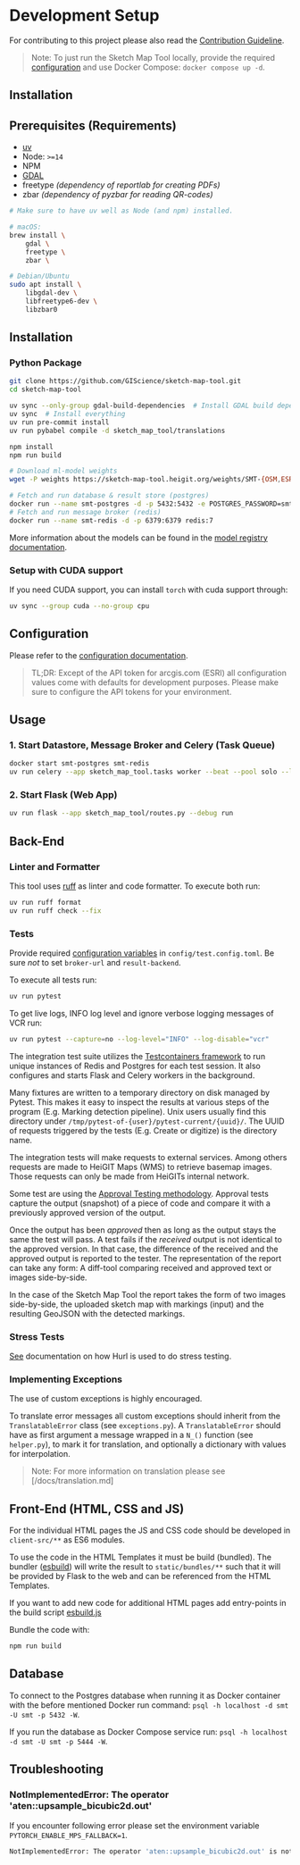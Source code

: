 # Development Setup

For contributing to this project please also read the [Contribution Guideline](/CONTRIBUTING.md).

> Note: To just run the Sketch Map Tool locally, provide the required [configuration](/docs/configuration.md)
> and use Docker Compose: `docker compose up -d`.

## Installation

## Prerequisites (Requirements)

- [uv](https://docs.astral.sh/uv/getting-started/installation/)
- Node: `>=14`
- NPM
- [GDAL](https://gdal.org/en/stable/index.html)
- freetype *(dependency of reportlab for creating PDFs)*
- zbar *(dependency of pyzbar for reading QR-codes)*

```bash
# Make sure to have uv well as Node (and npm) installed.

# macOS:
brew install \
    gdal \
    freetype \
    zbar \

# Debian/Ubuntu
sudo apt install \
    libgdal-dev \
    libfreetype6-dev \
    libzbar0
```

## Installation

### Python Package

```bash
git clone https://github.com/GIScience/sketch-map-tool.git
cd sketch-map-tool

uv sync --only-group gdal-build-dependencies  # Install GDAL build dependencies
uv sync  # Install everything
uv run pre-commit install
uv run pybabel compile -d sketch_map_tool/translations

npm install
npm run build

# Download ml-model weights
wget -P weights https://sketch-map-tool.heigit.org/weights/SMT-{OSM,ESRI,CLS}.pt

# Fetch and run database & result store (postgres)
docker run --name smt-postgres -d -p 5432:5432 -e POSTGRES_PASSWORD=smt -e POSTGRES_USER=smt postgres:15
# Fetch and run message broker (redis)
docker run --name smt-redis -d -p 6379:6379 redis:7
```

More information about the models can be found in the [model registry documentation](/docs/model_registry.md).

### Setup with CUDA support

If you need CUDA support, you can install `torch` with cuda support through:
```bash
uv sync --group cuda --no-group cpu
```


## Configuration

Please refer to the [configuration documentation](/docs/configuration.md).

> TL;DR: Except of the API token for arcgis.com (ESRI) all
> configuration values come with defaults for development purposes. Please make
> sure to configure the API tokens for your environment.


## Usage

### 1. Start Datastore, Message Broker and Celery (Task Queue)

```bash
docker start smt-postgres smt-redis
uv run celery --app sketch_map_tool.tasks worker --beat --pool solo --loglevel=INFO
```

### 2. Start Flask (Web App)

```bash
uv run flask --app sketch_map_tool/routes.py --debug run
```

## Back-End

### Linter and Formatter

This tool uses [ruff](https://docs.astral.sh/ruff/) as linter and code formatter. To execute both run:

```bash
uv run ruff format
uv run ruff check --fix
```

### Tests

Provide required [configuration variables](/docs/configuration.md#required-configuration) in `config/test.config.toml`. Be sure *not* to set `broker-url` and `result-backend`.

To execute all tests run:
```bash
uv run pytest
```

To get live logs, INFO log level and ignore verbose logging messages of VCR run:
```bash
uv run pytest --capture=no --log-level="INFO" --log-disable="vcr"
```

The integration test suite utilizes the [Testcontainers framework](https://testcontainers.com/) 
to run unique instances of Redis and Postgres for each test session. It also
configures and starts Flask and Celery workers in the background.

Many fixtures are written to a temporary directory on disk managed by Pytest.
This makes it easy to inspect the results at various steps of the program (E.g.
Marking detection pipeline). Unix users usually find this directory under
`/tmp/pytest-of-{user}/pytest-current/{uuid}/`. The UUID of requests triggered
by the tests (E.g. Create or digitize) is the directory name.

The integration tests will make requests to external services. Among others
requests are made to HeiGIT Maps (WMS) to retrieve basemap images. Those
requests can only be made from HeiGITs internal network.

Some test are using the [Approval Testing methodology](https://approvaltests.com/).
Approval tests capture the output (snapshot) of a piece of code and compare it
with a previously approved version of the output.

Once the output has been *approved* then as long as the output stays the same
the test will pass. A test fails if the *received* output is not identical to
the approved version. In that case, the difference of the received and the
approved output is reported to the tester. The representation of the report can
take any form: A diff-tool comparing received and approved text or images side-by-side.

In the case of the Sketch Map Tool the report takes the form of two images
side-by-side, the uploaded sketch map with markings (input) and the resulting
GeoJSON with the detected markings.

### Stress Tests

[See](/tests/stress/README.md) documentation on how Hurl is used to do stress testing.


### Implementing Exceptions

The use of custom exceptions is highly encouraged.

To translate error messages all custom exceptions should inherit from the `TranslatableError` class (see `exceptions.py`).
A `TranslatableError` should have as first argument a message wrapped in a `N_()` function (see `helper.py`), to mark it for translation, and optionally a dictionary with values for interpolation.

> Note: For more information on translation please see [/docs/translation.md]

## Front-End (HTML, CSS and JS)

For the individual HTML pages the JS and CSS code should be developed in `client-src/**` as 
ES6 modules.

To use the code in the HTML Templates it must be build (bundled). The bundler 
([esbuild](https://esbuild.github.io/)) will write the result to `static/bundles/**` 
such that it will be provided by Flask to the web and can be referenced from the HTML Templates.

If you want to add new code for additional HTML pages add entry-points in the build script 
[esbuild.js](../esbuild.js)

Bundle the code with:
```bash
npm run build
```

## Database

To connect to the Postgres database when running it as Docker container with the before mentioned Docker run command:
`psql -h localhost -d smt -U smt -p 5432 -W`.

If you run the database as Docker Compose service run:
`psql -h localhost -d smt -U smt -p 5444 -W`.

## Troubleshooting

### NotImplementedError: The operator 'aten::upsample_bicubic2d.out'

If you encounter following error please set the environment variable
`PYTORCH_ENABLE_MPS_FALLBACK=1`.

```bash
NotImplementedError: The operator 'aten::upsample_bicubic2d.out' is not currently implemented for the MPS device. If you want this op to be added in priority during the prototype phase of this feature, please comment on https://github.com/pytorch/pytorch/issues/77764. As a temporary fix, you can set the environment variable `PYTORCH_ENABLE_MPS_FALLBACK=1` to use the CPU as a fallback for this op. WARNING: this will be slower than running natively on MPS.
```
